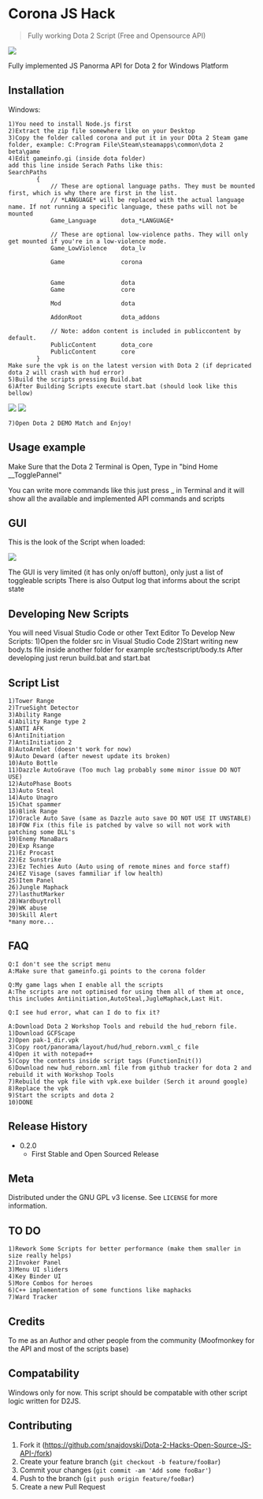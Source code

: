 # Corona JS Hack
> Fully working Dota 2 Script (Free and Opensource API)
<img src="https://i.imgur.com/9Lgj8AF.png">

Fully implemented JS Panorma API for Dota 2 for Windows Platform


## Installation

Windows:

```
1)You need to install Node.js first
2)Extract the zip file somewhere like on your Desktop
3)Copy the folder called corona and put it in your DOta 2 Steam game folder, example: C:Program File\Steam\steamapps\common\dota 2 beta\game
4)Edit gameinfo.gi (inside dota folder)
add this line inside Serach Paths like this:
SearchPaths
		{
			// These are optional language paths. They must be mounted first, which is why there are first in the list.
			// *LANGUAGE* will be replaced with the actual language name. If not running a specific language, these paths will not be mounted
			Game_Language		dota_*LANGUAGE*

			// These are optional low-violence paths. They will only get mounted if you're in a low-violence mode.
			Game_LowViolence	dota_lv
					
			Game				corona
			
				
			Game				dota
			Game				core

			Mod					dota

			AddonRoot			dota_addons

			// Note: addon content is included in publiccontent by default.
			PublicContent		dota_core
			PublicContent		core
		}
Make sure the vpk is on the latest version with Dota 2 (if depricated dota 2 will crash with hud error)
5)Build the scripts pressing Build.bat
6)After Building Scripts execute start.bat (should look like this bellow)
```

<img src="https://i.imgur.com/0uXViww.png">
<img src="https://i.imgur.com/siQyYnT.png">

```
7)Open Dota 2 DEMO Match and Enjoy!
```
## Usage example

Make Sure that the Dota 2 Terminal is Open, Type in "bind Home __TogglePannel"

You can write more commands like this just press _ in Terminal and it will show all the available and implemented API commands and scripts

## GUI
This is the look of the Script when loaded:

<img src="https://i.imgur.com/5c5tRx0.png">


The GUI is very limited (it has only on/off button), only just a list of toggleable scripts
There is also Output log that informs about the script state

## Developing New Scripts
You will need Visual Studio Code or other Text Editor
To Develop New Scripts:
1)Open the folder src in Visual Studio Code
2)Start writing new body.ts file inside another folder for example src/testscript/body.ts
After developing just rerun build.bat
and start.bat
## Script List
```
1)Tower Range
2)TrueSight Detector
3)Ability Range
4)Ability Range type 2
5)ANTI AFK
6)AntiInitiation
7)AntiInitiation 2
8)AutoArmlet (doesn't work for now)
9)Auto Deward (after newest update its broken)
10)Auto Bottle
11)Dazzle AutoGrave (Too much lag probably some minor issue DO NOT USE)
12)AutoPhase Boots
13)Auto Steal
14)Auto Unagro
15)Chat spammer
16)Blink Range
17)Oracle Auto Save (same as Dazzle auto save DO NOT USE IT UNSTABLE)
18)FOW Fix (this file is patched by valve so will not work with patching some DLL's
19)Enemy ManaBars
20)Exp Rsange
21)Ez Procast
22)Ez Sunstrike
23)Ez Techies Auto (Auto using of remote mines and force staff)
24)EZ Visage (saves fammiliar if low health)
25)Item Panel
26)Jungle Maphack
27)lasthutMarker
28)Wardbuytroll
29)WK abuse
30)Skill Alert
*many more...
```
## FAQ
```
Q:I don't see the script menu
A:Make sure that gameinfo.gi points to the corona folder

Q:My game lags when I enable all the scripts
A:The scripts are not optimised for using them all of them at once, this includes Antiinitiation,AutoSteal,JugleMaphack,Last Hit.

Q:I see hud error, what can I do to fix it?

A:Download Dota 2 Workshop Tools and rebuild the hud_reborn file.
1)Download GCFScape
2)Open pak-1_dir.vpk
3)Copy root/panorama/layout/hud/hud_reborn.vxml_c file
4)Open it with notepad++
5)Copy the contents inside script tags (FunctionInit())
6)Download new hud_reborn.xml file from github tracker for dota 2 and rebuild it with Workshop Tools
7)Rebuild the vpk file with vpk.exe builder (Serch it around google)
8)Replace the vpk
9)Start the scripts and dota 2
10)DONE

```

## Release History

* 0.2.0
    * First Stable and Open Sourced Release

## Meta


Distributed under the GNU GPL v3 license. See ``LICENSE`` for more information.

## TO DO
```
1)Rework Some Scripts for better performance (make them smaller in size really helps)
2)Invoker Panel
3)Menu UI sliders
4)Key Binder UI
5)More Combos for heroes
6)C++ implementation of some functions like maphacks
7)Ward Tracker
```
## Credits
To me as an Author and other people from the community (Moofmonkey for the API and most of the scripts base)

## Compatability
Windows only for now.
This script should be compatable with other script logic written for D2JS.

## Contributing

1. Fork it (<https://github.com/snajdovski/Dota-2-Hacks-Open-Source-JS-API-/fork>)
2. Create your feature branch (`git checkout -b feature/fooBar`)
3. Commit your changes (`git commit -am 'Add some fooBar'`)
4. Push to the branch (`git push origin feature/fooBar`)
5. Create a new Pull Request


